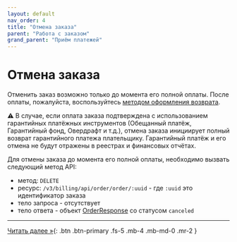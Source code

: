 ```yaml
---
layout: default
nav_order: 4
title: "Отмена заказа"
parent: "Работа с заказом"
grand_parent: "Приём платежей"
---
```


# Отмена заказа

Отменить заказ возможно только до момента его полной оплаты.
После оплаты, пожалуйста, воспользуйтесь [методом оформления возврата](/docs/merchant/refund). 

:warning: В случае, если оплата заказа подтверждена с использованием гарантийных платёжных инструментов (Обещанный платёж, Гарантийный фонд, Овердрафт и т.д.),
отмена заказа инициирует полный возврат гарантийного платежа плательщику. Гарантийный платёж и его отмена не будут отражены в реестрах и финансовых отчётах.

Для отмены заказа до момента его полной оплаты, необходимо вызвать следующий метод API:

- метод: `DELETE`
- ресурс: `/v3/billing/api/order/order/:uuid` - где `:uuid` это идентификатор заказа
- тело запроса - отсутствует
- тело ответа - объект [OrderResponse](/docs/merchant/order/create/#orderresponse) со статусом `canceled`

---

[Читать далее &raquo;](/docs/merchant/order/merchant-move){: .btn .btn-primary .fs-5 .mb-4 .mb-md-0 .mr-2 }
